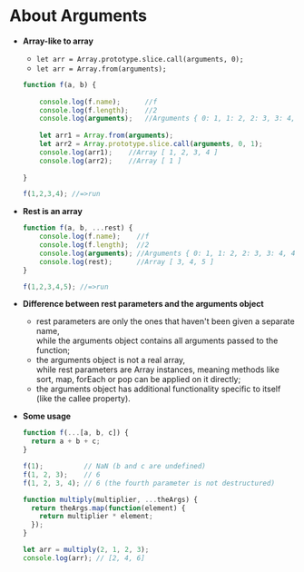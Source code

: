 # About Arguments

* **Array-like to array**

    * `let arr = Array.prototype.slice.call(arguments, 0);`
    * `let arr = Array.from(arguments);`<br>
    
    ```javascript
    function f(a, b) {
        
        console.log(f.name);      //f
        console.log(f.length);    //2
        console.log(arguments);   //Arguments { 0: 1, 1: 2, 2: 3, 3: 4,... }
        
        let arr1 = Array.from(arguments);
        let arr2 = Array.prototype.slice.call(arguments, 0, 1);
        console.log(arr1);    //Array [ 1, 2, 3, 4 ]
        console.log(arr2);    //Array [ 1 ]
        
    }
  
    f(1,2,3,4); //=>run
    ```
    
* **Rest is an array**

    ```javascript
    function f(a, b, ...rest) {
        console.log(f.name);    //f
        console.log(f.length);  //2
        console.log(arguments); //Arguments { 0: 1, 1: 2, 2: 3, 3: 4, 4: 5, … }
        console.log(rest);      //Array [ 3, 4, 5 ]
    }
    
    f(1,2,3,4,5); //=>run
    ```

* **Difference between rest parameters and the arguments object**
  
    * rest parameters are only the ones that haven't been given a separate name,<br>
        while the arguments object contains all arguments passed to the function;
    * the arguments object is not a real array, <br>
        while rest parameters are Array instances, meaning methods like sort, map, forEach or pop can be applied on it directly;
    * the arguments object has additional functionality specific to itself (like the callee property).

* **Some usage**

    ```javascript
    function f(...[a, b, c]) {
      return a + b + c;
    }
    
    f(1);          // NaN (b and c are undefined)
    f(1, 2, 3);    // 6
    f(1, 2, 3, 4); // 6 (the fourth parameter is not destructured)
    ```
    
    ```javascript
    function multiply(multiplier, ...theArgs) {
      return theArgs.map(function(element) {
        return multiplier * element;
      });
    }
    
    let arr = multiply(2, 1, 2, 3); 
    console.log(arr); // [2, 4, 6]
    ```


